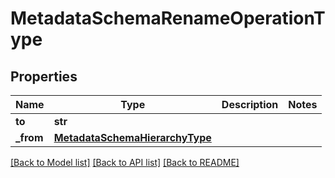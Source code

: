 # MetadataSchemaRenameOperationType

## Properties
Name | Type | Description | Notes
------------ | ------------- | ------------- | -------------
**to** | **str** |  | 
**_from** | [**MetadataSchemaHierarchyType**](MetadataSchemaHierarchyType.md) |  | 

[[Back to Model list]](../README.md#documentation-for-models) [[Back to API list]](../README.md#documentation-for-api-endpoints) [[Back to README]](../README.md)


